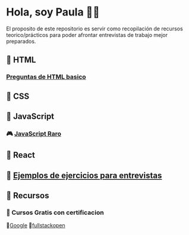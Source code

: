 # Hola, soy Paula 🐼✨
El proposito de este repositorio es servir como recopilación de recursos teorico/prácticos para poder afrontar entrevistas de trabajo mejor preparados.

## 👾 HTML
  ### [Preguntas de HTML basico](./html.md)
## 👾 CSS
## 👾 JavaScript
  ### 🎮 [JavaScript Raro](./javascriptRaro.md)
## 👾 React
## 👾 [Ejemplos de ejercicios para entrevistas](./ejercicios.md)
## 👾 Recursos
  ### 💌 Cursos Gratis con certificacion
 👀[Google](https://learndigital.withgoogle.com/activate/courses?certification=free)
 👀[fullstackopen](https://fullstackopen.com/es/part0)


